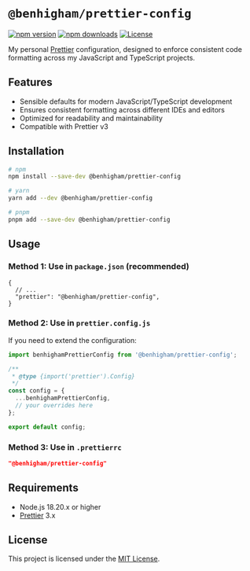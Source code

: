 # `@benhigham/prettier-config`

[![npm version](https://img.shields.io/npm/v/@benhigham/prettier-config.svg)](https://www.npmjs.com/package/@benhigham/prettier-config)
[![npm downloads](https://img.shields.io/npm/dm/@benhigham/prettier-config.svg)](https://www.npmjs.com/package/@benhigham/prettier-config)
[![License](https://img.shields.io/github/license/benhigham/prettier-config)](LICENSE.md)

My personal [Prettier](https://prettier.io) configuration, designed to enforce consistent code formatting across my JavaScript and TypeScript projects.

## Features

- Sensible defaults for modern JavaScript/TypeScript development
- Ensures consistent formatting across different IDEs and editors
- Optimized for readability and maintainability
- Compatible with Prettier v3

## Installation

```sh
# npm
npm install --save-dev @benhigham/prettier-config

# yarn
yarn add --dev @benhigham/prettier-config

# pnpm
pnpm add --save-dev @benhigham/prettier-config
```

## Usage

### Method 1: Use in `package.json` (recommended)

```jsonc
{
  // ...
  "prettier": "@benhigham/prettier-config",
}
```

### Method 2: Use in `prettier.config.js`

If you need to extend the configuration:

```js
import benhighamPrettierConfig from '@benhigham/prettier-config';

/**
 * @type {import('prettier').Config}
 */
const config = {
  ...benhighamPrettierConfig,
  // your overrides here
};

export default config;
```

### Method 3: Use in `.prettierrc`

```json
"@benhigham/prettier-config"
```

## Requirements

- Node.js 18.20.x or higher
- [Prettier](https://prettier.io/) 3.x

## License

This project is licensed under the [MIT License](LICENSE.md).
